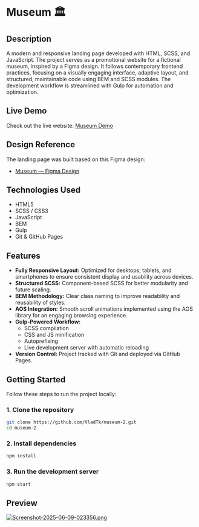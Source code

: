 # Museum 🏛️

## Description

A modern and responsive landing page developed with HTML, SCSS, and JavaScript. The project serves as a promotional website for a fictional museum, inspired by a Figma design. It follows contemporary frontend practices, focusing on a visually engaging interface, adaptive layout, and structured, maintainable code using BEM and SCSS modules. The development workflow is streamlined with Gulp for automation and optimization.

## Live Demo

Check out the live website: [Museum Demo](https://vladtk.github.io/museum-2/)

## Design Reference

The landing page was built based on this Figma design:

- [Museum — Figma Design](https://www.figma.com/design/HL3XGt5ZatvJoYBhOaWY5x/museum-prototype)

## Technologies Used

- HTML5
- SCSS / CSS3
- JavaScript
- BEM
- Gulp
- Git & GitHub Pages

## Features

* **Fully Responsive Layout:** Optimized for desktops, tablets, and smartphones to ensure consistent display and usability across devices.
* **Structured SCSS:** Component-based SCSS for better modularity and future scaling.
* **BEM Methodology:** Clear class naming to improve readability and reusability of styles.
* **AOS Integration:** Smooth scroll animations implemented using the AOS library for an engaging browsing experience.
* **Gulp-Powered Workflow:**
  - SCSS compilation
  - CSS and JS minification
  - Autoprefixing
  - Live development server with automatic reloading
* **Version Control:** Project tracked with Git and deployed via GitHub Pages.

## Getting Started

Follow these steps to run the project locally:

### 1. Clone the repository

```bash
git clone https://github.com/VladTk/museum-2.git
cd museum-2
```

### 2. Install dependencies

```bash
npm install
```

### 3. Run the development server

```bash
npm start
```

## Preview
[![Screenshot-2025-06-09-023356.png](https://i.postimg.cc/hPgP942Q/Screenshot-2025-06-09-023356.png)](https://postimg.cc/CdPg00Tw)
